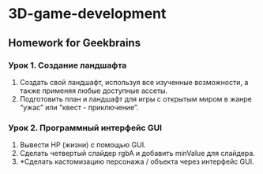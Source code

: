 # 3D-game-development
## Homework for Geekbrains


### Урок 1. Создание ландшафта

1. Создать свой ландшафт, используя все изученные возможности, а также применяя любые доступные ассеты.
2. Подготовить план и ландшафт для игры с открытым миром в жанре “ужас” или “квест - приключение”.


### Урок 2. Программный интерфейс GUI

1. Вывести HP (жизни) с помощью GUI.
2. Сделать четвертый слайдер rgbA и добавить minValue для слайдера.
3. *Сделать кастомизацию персонажа / объекта через интерфейс GUI.
